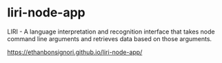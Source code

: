 # liri-node-app
LIRI - A language interpretation and recognition interface that takes node command line arguments and retrieves data based on those arguments.

https://ethanbonsignori.github.io/liri-node-app/
